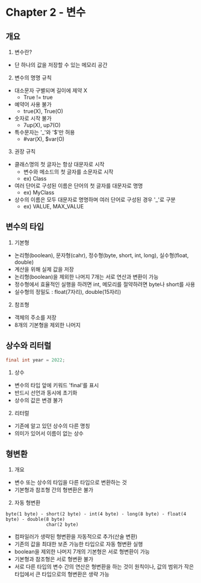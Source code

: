 # Chapter 2 - 변수
## 개요
1. 변수란?
- 단 하나의 값을 저장할 수 있는 메모리 공간

2. 변수의 명명 규칙
- 대소문자 구별되며 길이에 제약 X
    - True != true
- 예약어 사용 불가
    - true(X), True(O)
- 숫자로 시작 불가
    - 7up(X), up7(O)
- 특수문자는 '_'와 '$'만 허용
    - #var(X), $var(O)

3. 권장 규칙
- 클래스명의 첫 글자는 항상 대문자로 시작
    - 변수와 메소드의 첫 글자를 소문자로 시작
    - ex) Class
- 여러 단어로 구성된 이름은 단어의 첫 글자를 대문자로 명명
    - ex) MyClass
- 상수의 이름은 모두 대문자로 명명하며 여러 단어로 구성된 경우 '_'로 구분
    - ex) VALUE, MAX_VALUE

## 변수의 타입
1. 기본형
- 논리형(boolean), 문자형(cahr), 정수형(byte, short, int, long), 실수형(float, double)
- 계산을 위해 실제 값을 저장
- 논리형(boolean)을 제외한 나머지 7개는 서로 연산과 변환이 가능
- 정수형에서 효율적인 실행을 하려면 int, 메모리를 절약하려면 byte나 short를 사용
- 실수형의 정밀도 : float(7자리), double(15자리)

2. 참조형
- 객체의 주소를 저장
- 8개의 기본형을 제외한 나머지

## 상수와 리터럴
```java
final int year = 2022;
```
1. 상수
- 변수의 타입 앞에 키워드 'final'를 표시
- 반드시 선언과 동시에 초기화
- 상수의 값은 변경 불가

2. 리터럴
- 기존에 알고 있던 상수의 다른 명칭
- 의미가 있어서 이름이 없는 상수

## 형변환
1. 개요
- 변수 또는 상수의 타입을 다른 타입으로 변환하는 것
- 기본형과 참조형 간의 형변환은 불가

2. 자동 형변환
```
byte(1 byte) - short(2 byte) - int(4 byte) - long(8 byte) - float(4 byte) - double(8 byte)
               char(2 byte)     
```
- 컴파일러가 생략된 형변환을 자동적으로 추가(산술 변환)
- 기존의 값을 최대한 보존 가능한 타입으로 자동 형변환 실행
- boolean을 제외한 나머지 7개의 기본형은 서로 형변환이 가능
- 기본형과 참조형은 서로 형변환 불가
- 서로 다른 타입의 변수 간의 연산은 형변환을 하는 것이 원칙이나, 값의 범위가 작은 타입에서 큰 타입으로의 형변환은 생략 가능
